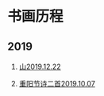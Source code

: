 # 书画历程
 
## 2019

1. [山2019.12.22](https://drive.google.com/open?id=1TnP39L8vFRVTAPvk8YweXdJseU6x7Td9)

1. [重阳节诗二首2019.10.07](https://drive.google.com/open?id=10X1Ec2BUQIL6qu9VVnVpJdexuFAVoYbU)


